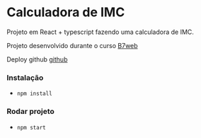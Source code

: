 # Calculadora de IMC

Projeto em React + typescript
fazendo uma calculadora de IMC.

Projeto desenvolvido durante o curso [B7web](https://b7web.com.br)

Deploy github
[github](https://github.com/carlosaw/ReactJS-IMC)

### Instalação
- `npm install`

### Rodar projeto
- `npm start`